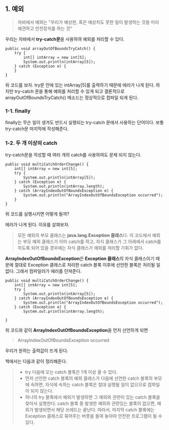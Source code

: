 ## 1. 예외

> 자바에서 예외는 "우리가 예상한, 혹은 예상치도 못한 일이 발생하는 것을 미리 예견하고 안전장치를 하는 것"

우리는 자바에서 **try-catch문**을 사용하여 예외를 처리할 수 있다.

```java=
public void arrayOutOfBoundsTryCatch() {
    try {
        int[] intArray = new int[5];
        System.out.println(intArray[5]);
    } catch (Exception e) {
    }
}
```

위 코드를 보자.
try문 안에 있는 intArray[5]를 출력하기 때문에 에러가 나게 된다. 하지만 try-catch 문을 통해 예외를 처리할 수 있게 되고 결론적으로 arrayOutOfBoundsTryCatch() 메소드는 정상적으로 컴파일 되게 된다.

### 1-1. finally

finally는 무슨 일이 생겨도 반드시 실행되는 try-catch 문에서 사용하는 단어이다.
보통 try-catch문 마지막에 작성해준다.

### 1-2. 두 개 이상의 catch

try-catch문을 작성할 때 여러 개의 catch를 사용하여도 문제 되지 않는다.

```java=
public void multiCatchOrderChange() {
    int[] intArray = new int[5];
    try {
        System.out.println(intArray[5]);
    } catch (Exception e) {
        System.out.println(intArray.length);
    } catch (ArrayIndexOutOfBoundsException e) {
        System.out.println("ArrayIndexOutOfBoundsException occurred");
    }
}
```
위 코드를 실행시키면 어떻게 될까?

에러가 나게 된다. 이유를 살펴보자.

> 모든 예외의 부모 클래스는 **java.lang.Exception 클래스**다. 이 코드에서 예외는 부모 예외 클래스가 이미 catch를 하고, 자식 클래스가 그 아래에서 catch를 하도록 되어 있을 경우에는 자식 클래스가 예외를 처리할 기회가 없다.

**ArrayIndexOutOfBoundsException**은 **Exception 클래스**의 자식 클래스이기 때문에 절대로 Exception 클래스로 처리한 catch 블록 이후에 선언한 블록은 처리될 일 없다. 그래서 컴파일러가 에러를 던져준다.

```java=
public void multiCatchOrderChange() {
    int[] intArray = new int[5];
    try {
        System.out.println(intArray[5]);
    } catch (ArrayIndexOutOfBoundsException e) {
        System.out.println("ArrayIndexOutOfBoundsException occurred");
    } catch (Exception e) {
        System.out.println(intArray.length);
    
}
```
위 코드와 같이 **ArrayIndexOutOfBoundsException**을 먼저 선언하게 되면

> ArrayIndexOutOfBoundsException occurred

우리가 원하는 출력값이 뜨게 된다.

책에서는 다음과 같이 정리해준다.

> * try 다음에 오는 catch 블록은 1개 이상 올 수 있다.
> * 먼저 선언한 catch 블록의 예외 클래스가 다음에 선언한 catch 블록의 부모에 속하면, 자식에 속하는 catch 블록은 절대 실행될 일이 없으므로 컴파일이 되지 않는다.
> * 하나의 try 블록에서 예외가 발생하면 그 예외와 관련이 있는 catch 블록을 찾아서 실행한다.
> catch 블록 중 발생한 예외와 관련있는 블록이 없으면, 예외가 발생되면서 해당 쓰레드는 끝난다. 따라서, 마지막 catch 블록에는 Exception 클래스로 묶어주는 버릇을 들여 놓아야 안전한 프로그램이 될 수 있다.
